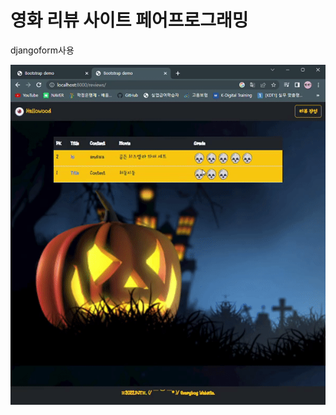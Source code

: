 # 영화 리뷰 사이트 페어프로그래밍

djangoform사용

![pair_2](Readmd.assets/pair_2-16651322738782-16651322806024.gif)